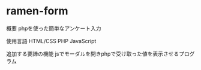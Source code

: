 # ramen-form

概要
phpを使った簡単なアンケート入力

使用言語
HTML/CSS PHP JavaScript

追加する要諦の機能
jsでモーダルを開きphpで受け取った値を表示させるプログラム
